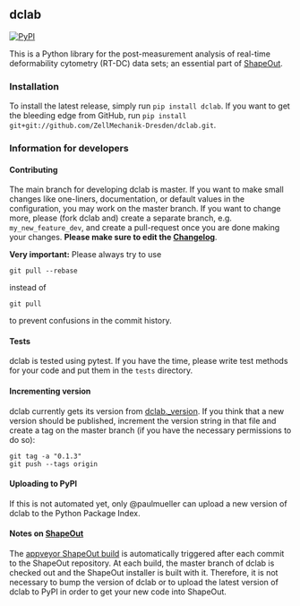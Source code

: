 ## dclab
[![PyPI](http://img.shields.io/pypi/v/dclab.svg)](https://pypi.python.org/pypi/dclab)

This is a Python library for the post-measurement
analysis of real-time deformability cytometry (RT-DC)
data sets; an essential part of
[ShapeOut](https://github.com/ZellMechanik-Dresden/ShapeOut).


### Installation
To install the latest release, simply run `pip install dclab`.
If you want to get the bleeding edge from GitHub, run
`pip install git+git://github.com/ZellMechanik-Dresden/dclab.git`.


### Information for developers


#### Contributing
The main branch for developing dclab is master.
If you want to make small changes like one-liners,
documentation, or default values in the configuration,
you may work on the master branch. If you want to change
more, please (fork dclab and) create a separate branch,
e.g. `my_new_feature_dev`, and create a pull-request
once you are done making your changes.
**Please make sure to edit the 
[Changelog](https://github.com/ZellMechanik-Dresden/dclab/blob/master/CHANGELOG)**. 

**Very important:** Please always try to use 

	git pull --rebase

instead of

	git pull
	
to prevent confusions in the commit history.

#### Tests
dclab is tested using pytest. If you have the time, please write test
methods for your code and put them in the `tests` directory.


#### Incrementing version
dclab currently gets its version from 
[dclab._version](https://github.com/ZellMechanik-Dresden/dclab/blob/master/dclab/_version.py).
If you think that a new version should be published,
increment the version string in that file and create
a tag on the master branch (if you have the necessary
permissions to do so):

	git tag -a "0.1.3"
	git push --tags origin


#### Uploading to PyPI
If this is not automated yet, only @paulmueller can upload
a new version of dclab to the Python Package Index.


#### Notes on [ShapeOut](https://github.com/ZellMechanik-Dresden/ShapeOut/)
The [appveyor ShapeOut build](https://ci.appveyor.com/project/paulmueller/ShapeOut)
is automatically triggered after each commit to the ShapeOut repository. At each build,
the master branch of dclab is checked out and the ShapeOut installer is built with it.
Therefore, it is not necessary to bump the version of dclab or to upload the latest
version of dclab to PyPI in order to get your new code into ShapeOut.



